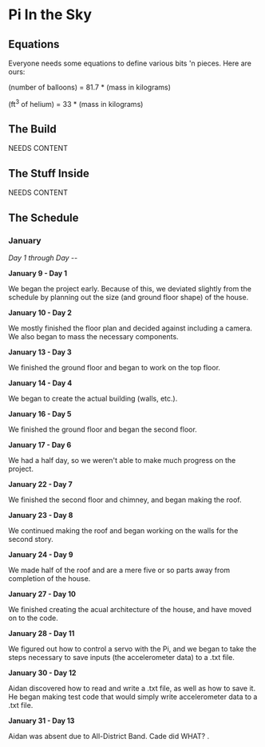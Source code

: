 # Pi In the Sky
## Equations
Everyone needs some equations to define various bits 'n pieces. Here are ours:

(number of balloons) = 81.7 * (mass in kilograms)

(ft<sup>3</sup> of helium) = 33 * (mass in kilograms)
## The Build
NEEDS CONTENT
## The Stuff Inside
NEEDS CONTENT
## The Schedule
### January
_Day 1 through Day --_

__January 9 - Day 1__

We began the project early. Because of this, we deviated slightly from the schedule by planning out the size (and ground floor shape) of the house.

__January 10 - Day 2__

We mostly finished the floor plan and decided against including a camera. We also began to mass the necessary components.

__January 13 - Day 3__

We finished the ground floor and began to work on the top floor.

__January 14 - Day 4__

We began to create the actual building (walls, etc.).

__January 16 - Day 5__

We finished the ground floor and began the second floor.

__January 17 - Day 6__

We had a half day, so we weren't able to make much progress on the project.

__January 22 - Day 7__

We finished the second floor and chimney, and began making the roof.

__January 23 - Day 8__

We continued making the roof and began working on the walls for the second story.

__January 24 - Day 9__

We made half of the roof and are a mere five or so parts away from completion of the house.

__January 27 - Day 10__

We finished creating the acual architecture of the house, and have moved on to the code.

__January 28 - Day 11__

We figured out how to control a servo with the Pi, and we began to take the steps necessary to save inputs (the accelerometer data) to a .txt file.

__January 30 - Day 12__

Aidan discovered how to read and write a .txt file, as well as how to save it. He began making test code that would simply write accelerometer data to a .txt file.

__January 31 - Day 13__

Aidan was absent due to All-District Band. Cade did WHAT? .
